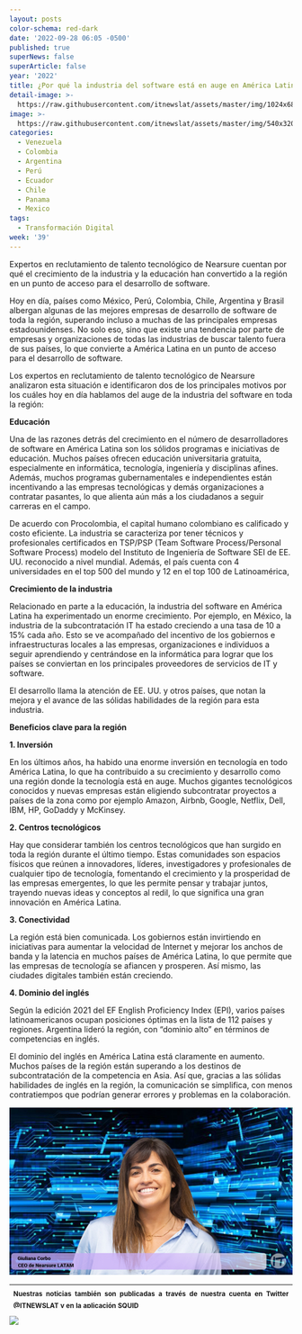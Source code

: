 ```yaml
---
layout: posts
color-schema: red-dark
date: '2022-09-28 06:05 -0500'
published: true
superNews: false
superArticle: false
year: '2022'
title: ¿Por qué la industria del software está en auge en América Latina?
detail-image: >-
  https://raw.githubusercontent.com/itnewslat/assets/master/img/1024x680/Giuliana-Corbo-g.jpg
image: >-
  https://raw.githubusercontent.com/itnewslat/assets/master/img/540x320/Giuliana-Corbo-p.jpg
categories:
  - Venezuela
  - Colombia
  - Argentina
  - Perú
  - Ecuador
  - Chile
  - Panama
  - Mexico
tags:
  - Transformación Digital
week: '39'
---
```

Expertos en reclutamiento de talento tecnológico de Nearsure cuentan por qué el crecimiento de la industria y la educación han convertido a la región en un punto de acceso para el desarrollo de software.

Hoy en día, países como México, Perú, Colombia, Chile, Argentina y Brasil albergan algunas de las mejores empresas de desarrollo de software de toda la región, superando incluso a muchas de las principales empresas estadounidenses. No solo eso, sino que existe una tendencia por parte de empresas y organizaciones de todas las industrias de buscar talento fuera de sus países, lo que convierte a América Latina en un punto de acceso para el desarrollo de software.

Los expertos en reclutamiento de talento tecnológico de Nearsure analizaron esta situación e identificaron dos de los principales motivos por los cuáles hoy en día hablamos del auge de la industria del software en toda la región:

**Educación**

Una de las razones detrás del crecimiento en el número de desarrolladores de software en América Latina son los sólidos programas e iniciativas de educación. Muchos países ofrecen educación universitaria gratuita, especialmente en informática, tecnología, ingeniería y disciplinas afines. Además, muchos programas gubernamentales e independientes están incentivando a las empresas tecnológicas y demás organizaciones a contratar pasantes, lo que alienta aún más a los ciudadanos a seguir carreras en el campo.

De acuerdo con Procolombia, el capital humano colombiano es calificado y costo eficiente. La industria se caracteriza por tener técnicos y profesionales certificados en TSP/PSP (Team Software Process/Personal Software Process) modelo del Instituto de Ingeniería de Software SEI de EE. UU. reconocido a nivel mundial. Además, el país cuenta con 4 universidades en el top 500 del mundo y 12 en el top 100 de Latinoamérica,

**Crecimiento de la industria**

Relacionado en parte a la educación, la industria del software en América Latina ha experimentado un enorme crecimiento. Por ejemplo, en México, la industria de la subcontratación IT ha estado creciendo a una tasa de 10 a 15% cada año. Esto se ve acompañado del incentivo de los gobiernos e infraestructuras locales a las empresas, organizaciones e individuos a seguir aprendiendo y centrándose en la informática para lograr que los países se conviertan en los principales proveedores de servicios de IT y software.

El desarrollo llama la atención de EE. UU. y otros países, que notan la mejora y el avance de las sólidas habilidades de la región para esta industria.

**Beneficios clave para la región**

**1. Inversión**

En los últimos años, ha habido una enorme inversión en tecnología en todo América Latina, lo que ha contribuido a su crecimiento y desarrollo como una región donde la tecnología está en auge. Muchos gigantes tecnológicos conocidos y nuevas empresas están eligiendo subcontratar proyectos a países de la zona como por ejemplo Amazon, Airbnb, Google, Netflix, Dell, IBM, HP, GoDaddy y McKinsey.

**2. Centros tecnológicos**

Hay que considerar también los centros tecnológicos que han surgido en toda la región durante el último tiempo. Estas comunidades son espacios físicos que reúnen a innovadores, líderes, investigadores y profesionales de cualquier tipo de tecnología, fomentando el crecimiento y la prosperidad de las empresas emergentes, lo que les permite pensar y trabajar juntos, trayendo nuevas ideas y conceptos al redil, lo que significa una gran innovación en América Latina.

**3. Conectividad**

La región está bien comunicada. Los gobiernos están invirtiendo en iniciativas para aumentar la velocidad de Internet y mejorar los anchos de banda y la latencia en muchos países de América Latina, lo que permite que las empresas de tecnología se afiancen y prosperen. Así mismo, las ciudades digitales también están creciendo.

**4. Dominio del inglés**

Según la edición 2021 del EF English Proficiency Index (EPI), varios países latinoamericanos ocupan posiciones óptimas en la lista de 112 países y regiones. Argentina lideró la región, con “dominio alto” en términos de competencias en inglés.

El dominio del inglés en América Latina está claramente en aumento. Muchos países de la región están superando a los destinos de subcontratación de la competencia en Asia. Así que, gracias a las sólidas habilidades de inglés en la región, la comunicación se simplifica, con menos contratiempos que podrían generar errores y problemas en la colaboración.

![](https://raw.githubusercontent.com/itnewslat/assets/master/img/540x320/Giuliana-Corbo-p.jpg)

<table style="height: 42px;" width="569">
<tbody>
<tr>
<td style="text-align: justify;"><sub><strong>Nuestras noticias también son publicadas a través de nuestra cuenta en Twitter <a href="https://twitter.com/itnewslat?lang=es">@ITNEWSLAT</a> y en la aplicación <a href="https://squidapp.co/en/">SQUID</a></strong></sub></td>
</tr>
</tbody>
</table>

<img src="https://tracker.metricool.com/c3po.jpg?hash=56f88a41e39ab42c063cc51676587a04"/>